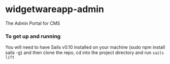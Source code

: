 widgetwareapp-admin
===================

The Admin Portal for CMS

### To get up and running ###
You will need to have Sails v0.10 installed on your machine (sudo npm install sails -g) and then clone the repo, cd into the project directory and run `sails lift`
